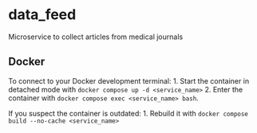 # data_feed

Microservice to collect articles from medical journals

## Docker

To connect to your Docker development terminal:
    1. Start the container in detached mode with `docker compose up -d <service_name>`
    2. Enter the container with `docker compose exec <service_name> bash`.

If you suspect the container is outdated:
    1. Rebuild it with `docker compose build --no-cache <service_name>`

